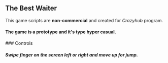 ## The Best Waiter

This game scripts are **non-commercial** and created for *Crazyhub* program.

#### The game is a prototype and it's type hyper casual.

### Controls 
##### Swipe finger on the screen left or right and move up for jump.
